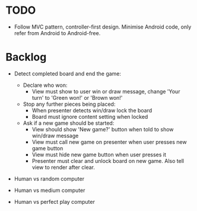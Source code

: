TODO
====

- Follow MVC pattern, controller-first design. Minimise Android code, only refer from Android to Android-free.

Backlog
=======

- Detect completed board and end the game:
  - Declare who won:
    - View must show to user win or draw message, change 'Your turn' to 'Green won!' or 'Brown won!'
  - Stop any further pieces being placed:
    - When presenter detects win/draw lock the board
    - Board must ignore content setting when locked
  - Ask if a new game should be started:
    - View should show 'New game?' button when told to show win/draw message
    - View must call new game on presenter when user presses new game button
    - View must hide new game button when user presses it
    - Presenter must clear and unlock board on new game. Also tell view to render after clear.

- Human vs random computer
- Human vs medium computer
- Human vs perfect play computer

